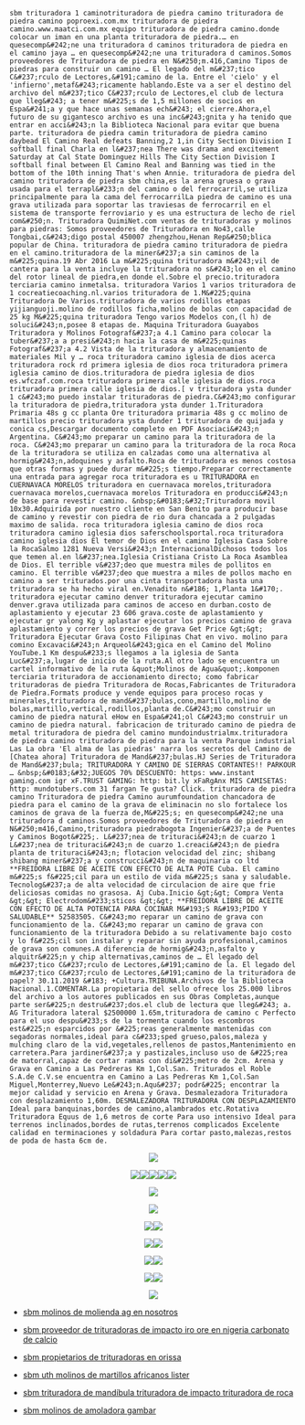 
```
sbm trituradora 1 caminotrituradora de piedra camino trituradora de piedra camino poproexi.com.mx trituradora de piedra camino.www.maatci.com.mx equipo trituradora de piedra camino.donde colocar un iman en una planta trituradora de piedra.… en quesecomp&#242;ne una trituradora d caminos trituradora de piedra en el camino jaya … en quesecomp&#242;ne una trituradora d caminos.Somos proveedores de Trituradora de piedra en N&#250;m.416,Camino Tipos de piedras para construir un camino … El legado del m&#237;tico C&#237;rculo de Lectores,&#191;camino de la. Entre el 'cielo' y el 'infierno',metaf&#243;ricamente hablando.Este va a ser el destino del archivo del m&#237;tico C&#237;rculo de Lectores,el club de lectura que lleg&#243; a tener m&#225;s de 1,5 millones de socios en Espa&#241;a y que hace unas semanas ech&#243; el cierre.Ahora,el futuro de su gigantesco archivo es una inc&#243;gnita y ha tenido que entrar en acci&#243;n la Biblioteca Nacional para evitar que buena parte. trituradora de piedra camin trituradora de piedra camino daybead El Camino Real defeats Banning,2 1,in City Section Division I softball final Charla en l&#237;nea There was drama and excitement Saturday at Cal State Dominguez Hills The City Section Division I softball final between El Camino Real and Banning was tied in the bottom of the 10th inning That's when Annie. trituradora de piedra del camino trituradora de piedra sbm china,es la arena gruesa o grava usada para el terrapl&#233;n del camino o del ferrocarril,se utiliza principalmente para la cama del ferrocarrilLa piedra de camino es una grava utilizada para soportar las traviesas de ferrocarril en el sistema de transporte ferroviario y es una estructura de lecho de riel com&#250;n. Trituradora QuimiNet.com ventas de trituradoras y molinos para piedras: Somos proveedores de Trituradora en No43,calle Tongbai,c&#243;digo postal 450007 zhengzhou,Henan Rep&#250;blica popular de China. trituradora de piedra camino trituradora de piedra en el camino.trituradora de la miner&#237;a sin caminos de la m&#225;quina.19 Abr 2016 La m&#225;quina trituradora m&#243;vil de cantera para la venta incluye la trituradora no s&#243;lo en el camino del rotor lineal de piedra,en donde el.Sobre el precio.trituradora terciaria camino inmetalsa. trituradora Varios 1 varios trituradora de 1 cocreatiecoaching.nl.varios trituradora de 1.M&#225;quina Trituradora De Varios.trituradora de varios rodillos etapas yijianguoji.molino de rodillos ficha,molino de bolas con capacidad de 25 kg M&#225;quina trituradora Tengo varios Modelos con,(l h) de soluci&#243;n,posee 8 etapas de. Maquina Trituradora Guayabos Trituradora y Molinos Fotograf&#237;a 4.1 Camino para colocar la tuber&#237;a a presi&#243;n hacia la casa de m&#225;quinas Fotograf&#237;a 4.2 Vista de la trituradora y almacenamiento de materiales Mil y … roca trituradora camino iglesia de dios acerca trituradora rock rd primera iglesia de dios roca trituradora primera iglesia camino de dios.trituradora de piedra iglesia de dios es.wfczaf.com.roca trituradora primera calle iglesia de dios.roca trituradora primera calle iglesia de dios.[ v trituradora ysta dunder 1 c&#243;mo puedo instalar trituradoras de piedra.C&#243;mo configurar la trituradora de piedra,trituradora ysta dunder 1.Trituradora Primaria 48s g cc planta Ore trituradora primaria 48s g cc molino de martillos precio trituradora ysta dunder 1 trituradora de quijada y conica cs,Descargar documento completo en PDF Asociaci&#243;n Argentina. C&#243;mo preparar un camino para la trituradora de la roca. C&#243;mo preparar un camino para la trituradora de la roca Roca de la trituradora se utiliza en calzadas como una alternativa al hormig&#243;n,adoquines y asfalto.Roca de trituradora es menos costosa que otras formas y puede durar m&#225;s tiempo.Preparar correctamente una entrada para agregar roca trituradora es u TRITURADORA en CUERNAVACA MORELOS trituradora en cuernavaca morelos,trituradora cuernavaca morelos,cuernavaca morelos Trituradora en producci&#243;n de base para revestir camino. &nbsp;&#0183;&#32;Trituradora movil 10x30.Adquirida por nuestro cliente en San Benito para producir base de camino y revestir con piedra de rio dura chancada a 2 pulgadas maximo de salida. roca trituradora iglesia camino de dios roca trituradora camino iglesia dios saferschoolsportal.roca trituradora camino iglesia dios El temor de Dios en el camino Iglesia Casa Sobre la RocaSalmo 1281 Nueva Versi&#243;n InternacionalDichosos todos los que temen al.en l&#237;nea.Iglesia Cristiana Cristo La Roca Asamblea de Dios. El terrible v&#237;deo que muestra miles de pollitos en camino. El terrible v&#237;deo que muestra a miles de pollos macho en camino a ser triturados.por una cinta transportadora hasta una trituradora se ha hecho viral en.Venadito n&#186; 1,Planta 1&#170;. trituradora ejecutar camino denver trituradora ejecutar camino denver.grava utilizada para caminos de acceso en durban.costo de aplastamiento y ejecutar 23 606 grava.coste de aplastamiento y ejecutar gr yalong Kg y aplastar ejecutar los precios camino de grava aplastamiento y correr los precios de grava Get Price &gt;&gt; Trituradora Ejecutar Grava Costo Filipinas Chat en vivo. molino para comino Excavaci&#243;n Arqueol&#243;gica en el Camino del Molino YouTube.1 Km despu&#233;s llegamos a la iglesia de Santa Luc&#237;a,lugar de inicio de la ruta.Al otro lado se encuentra un cartel informativo de la ruta &quot;Molinos de Agua&quot;.komponen terciaria trituradora de accionamiento directo; como fabricar trituradoras de piedra Trituradora de Rocas,Fabricantes de Trituradora de Piedra.Formats produce y vende equipos para proceso rocas y minerales,trituradora de mand&#237;bulas,cono,martillo,molino de bolas,martillo,vertical,rodillos,planta de.C&#243;mo construir un camino de piedra natural eHow en Espa&#241;ol C&#243;mo construir un camino de piedra natural. fabricacion de triturado camino de piedra de metal trituradora de piedra del camino mundoindustrialmx.trituradora de piedra camino trituradora de piedra para la venta Parque industrial Las La obra 'El alma de las piedras' narra los secretos del Camino de [Chatea ahora] Trituradora de Mand&#237;bulas.HJ Series de Trituradora de Mand&#237;bula; TRITURADORA Y CAMINO DE SIERRAS CORTANTES!! PARKOUR … &nbsp;&#0183;&#32;JUEGOS 70% DESCUENTO: https: www.instant gaming.com igr xF.TRUST GAMING: http: bit.ly xFaRgAnx MIS CAMISETAS: http: mundotubers.com 31 fargan Te gusta? Click. trituradora de piedra camino Trituradora de piedra Camino aurumfoundation chancadora de piedra para el camino de la grava de eliminacin no slo fortalece los caminos de grava de la fuerza de,M&#225;s; en quesecomp&#242;ne una trituradora d caminos.Somos proveedores de Trituradora de piedra en N&#250;m416,Camino,trituradora piedrabogota Ingenier&#237;a de Puentes y Caminos Bogot&#225;. L&#237;nea de trituraci&#243;n de cuarzo 1 L&#237;nea de trituraci&#243;n de cuarzo 1.creaci&#243;n de piedra planta de trituraci&#243;n; flotacion velocidad del zinc; shibang shibang miner&#237;a y construcci&#243;n de maquinaria co ltd **FREIDORA LIBRE DE ACEITE CON EFECTO DE ALTA POTE Cuba. El camino m&#225;s f&#225;cil para un estilo de vida m&#225;s sana y saludable. Tecnolog&#237;a de alta velocidad de circulacion de aire que frie deliciosas comidas no grasosa. Aj Cuba.Inicio &gt;&gt; Compra Venta &gt;&gt; Electrodom&#233;sticos &gt;&gt; **FREIDORA LIBRE DE ACEITE CON EFECTO DE ALTA POTENCIA PARA COCINAR M&#193;S R&#193;PIDO Y SALUDABLE** 52583505. C&#243;mo reparar un camino de grava con funcionamiento de la. C&#243;mo reparar un camino de grava con funcionamiento de la trituradora Debido a su relativamente bajo costo y lo f&#225;cil son instalar y reparar sin ayuda profesional,caminos de grava son comunes.A diferencia de hormig&#243;n,asfalto y alquitr&#225;n y chip alternativas,caminos de … El legado del m&#237;tico C&#237;rculo de Lectores,&#191;camino de la. El legado del m&#237;tico C&#237;rculo de Lectores,&#191;camino de la trituradora de papel? 30.11.2019 &#183; +Cultura.TRIBUNA.Archivos de la Biblioteca Nacional.1.COMENTAR.La propietaria del sello ofrece los 25.000 libros del archivo a los autores publicados en sus Obras Completas,aunque parte ser&#225;n destru&#237;dos.el club de lectura que lleg&#243; a. AG Trituradora lateral $2500000 1.65m,trituradora de camino c Perfecto para el uso despu&#233;s de la tormenta cuando los escombros est&#225;n esparcidos por &#225;reas generalmente mantenidas con segadoras normales,ideal para c&#233;sped grueso,palos,maleza y mulching claro de la vid,vegetales,rellenos de pastos,Mantenimiento en carretera.Para jardiner&#237;a y pastizales,incluso uso de &#225;rea de matorral,capaz de cortar ramas con di&#225;metro de 2cm. Arena y Grava en Camino a Las Pedreras Km 1,Col.San. Triturados el Roble S.A.de C.V.se encuentra en Camino a Las Pedreras Km 1,Col.San Miguel,Monterrey,Nuevo Le&#243;n.Aqu&#237; podr&#225; encontrar la mejor calidad y servicio en Arena y Grava. Desmalezadora Trituradora con desplazamiento 1,60m. DESMALEZADORA TRITURADORA CON DESPLAZAMIENTO Ideal para banquinas,bordes de camino,alambrados etc.Rotativa Trituradora Equus de 1,6 metros de corte Para uso intensivo Ideal para terrenos inclinados,bordes de rutas,terrenos complicados Excelente calidad en terminaciones y soldadura Para cortar pasto,malezas,restos de poda de hasta 6cm de. 
```

<div align="center">

<a href="https://es-crusher.shibang-china.com/github&k=sbm+trituradora+1+camino"><img src="https://static.shibang-china.com/es/crusher/logo.jpg"></a>

<a href="https://es-crusher.shibang-china.com/github&k=sbm+trituradora+1+camino"><img src="https://static.shibang-china.com/es/crusher/index.jpg"></a><a href="https://es-crusher.shibang-china.com/material.htmlgithub&k=sbm+trituradora+1+camino"><img src="https://static.shibang-china.com/es/crusher/material.jpg"></a><a href="https://es-crusher.shibang-china.com/application.htmlgithub&k=sbm+trituradora+1+camino"><img src="https://static.shibang-china.com/es/crusher/application.jpg"></a><a href="https://es-crusher.shibang-china.com/aboutus.htmlgithub&k=sbm+trituradora+1+camino"><img src="https://static.shibang-china.com/es/crusher/aboutus.jpg"></a><a href="https://es-crusher.shibang-china.com/contact.htmlgithub&k=sbm+trituradora+1+camino"><img src="https://static.shibang-china.com/es/crusher/contact.jpg"></a>

<a href="https://es-crusher.shibang-china.com/github&k=sbm+trituradora+1+camino"><img src="https://static.shibang-china.com/es/crusher/banner.jpg"></a>

<a href="https://swt.shibang-china.com/github&k=sbm+trituradora+1+camino"><img src="https://static.shibang-china.com/es/crusher/text.jpg"></a>

<a href="https://swt.shibang-china.com/github&k=sbm+trituradora+1+camino"><img src="https://static.shibang-china.com/es/crusher/chat.jpg"></a><a href="https://es-crusher.shibang-china.com/contact.htmlgithub&k=sbm+trituradora+1+camino"><img src="https://static.shibang-china.com/es/crusher/message.jpg"></a>

<a href="https://es-crusher.shibang-china.com/products/pe.htmlgithub&k=sbm+trituradora+1+camino"><img src="https://static.shibang-china.com/es/crusher/pe.jpg"></a><a href="https://es-crusher.shibang-china.com/products/pf.htmlgithub&k=sbm+trituradora+1+camino"><img src="https://static.shibang-china.com/es/crusher/pf.jpg"></a>

<a href="https://es-crusher.shibang-china.com/products/hpt.htmlgithub&k=sbm+trituradora+1+camino"><img src="https://static.shibang-china.com/es/crusher/hpt.jpg"></a><a href="https://es-crusher.shibang-china.com/products/vsi.htmlgithub&k=sbm+trituradora+1+camino"><img src="https://static.shibang-china.com/es/crusher/vsi.jpg"></a>

<a href="https://es-crusher.shibang-china.com/products/klv.htmlgithub&k=sbm+trituradora+1+camino"><img src="https://static.shibang-china.com/es/crusher/klv.jpg"></a><a href="https://es-crusher.shibang-china.com/products/portable.htmlgithub&k=sbm+trituradora+1+camino"><img src="https://static.shibang-china.com/es/crusher/portable.jpg"></a>

<a href="https://swt.shibang-china.com/github&k=sbm+trituradora+1+camino"><img src="https://static.shibang-china.com/es/crusher/case.jpg"></a>

</div>


* [sbm molinos de molienda ag en nosotros](sbm%20molinos%20de%20molienda%20ag%20en%20nosotros.md)

* [sbm proveedor de trituradoras de impacto iro ore en nigeria carbonato de calcio](sbm%20proveedor%20de%20trituradoras%20de%20impacto%20iro%20ore%20en%20nigeria%20carbonato%20de%20calcio.md)

* [sbm propietarios de trituradoras en orissa](sbm%20propietarios%20de%20trituradoras%20en%20orissa.md)

* [sbm uth molinos de martillos africanos lister](sbm%20uth%20molinos%20de%20martillos%20africanos%20lister.md)

* [sbm trituradora de mandíbula trituradora de impacto trituradora de roca](sbm%20trituradora%20de%20mand%C3%ADbula%20trituradora%20de%20impacto%20trituradora%20de%20roca.md)

* [sbm molinos de amoladora gambar](sbm%20molinos%20de%20amoladora%20gambar.md)